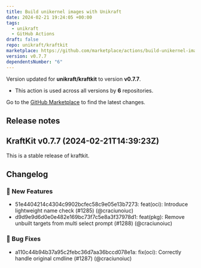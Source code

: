 ```yaml
---
title: Build unikernel images with Unikraft
date: 2024-02-21 19:24:05 +00:00
tags:
  - unikraft
  - GitHub Actions
draft: false
repo: unikraft/kraftkit
marketplace: https://github.com/marketplace/actions/build-unikernel-images-with-unikraft
version: v0.7.7
dependentsNumber: "6"
---
```



Version updated for **unikraft/kraftkit** to version **v0.7.7**.
- This action is used across all versions by **6** repositories.

Go to the [GitHub Marketplace](https://github.com/marketplace/actions/build-unikernel-images-with-unikraft) to find the latest changes.

## Release notes

## KraftKit v0.7.7 (2024-02-21T14:39:23Z)

This is a stable release of kraftkit.

## Changelog
### 🚀 New Features
* 51e4404214c4304c9902bcfec58c9e05e13b7273: feat(oci): Introduce lightweight name check (#1285) (@craciunoiuc)
* d9d9e9d6d0e0e482e169bc73f7c5e8a3f37978d1: feat(pkg): Remove unbuilt targets from multi select prompt (#1288) (@craciunoiuc)
### 🐛 Bug Fixes
* a110c44b94b37a95c2febc36d7aa36bccd078e1a: fix(oci): Correctly handle original cmdline (#1287) (@craciunoiuc)


